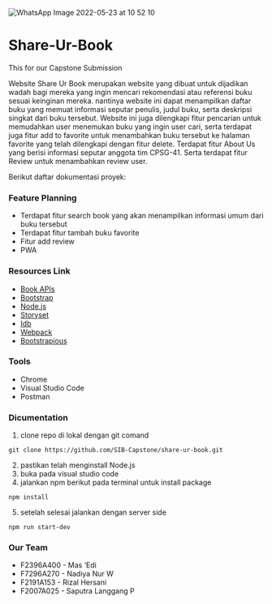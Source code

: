 ![WhatsApp Image 2022-05-23 at 10 52 10](https://user-images.githubusercontent.com/68459951/176805036-c7d02030-da80-488d-8f13-edcb521b386d.jpeg)


# Share-Ur-Book
This for our Capstone Submission

Website Share Ur Book merupakan website yang dibuat untuk dijadikan wadah bagi mereka yang ingin mencari rekomendasi atau referensi buku sesuai keinginan mereka. nantinya website ini dapat menampilkan daftar buku yang memuat informasi seputar penulis, judul buku, serta deskripsi singkat dari buku tersebut.
Website ini juga dilengkapi fitur pencarian untuk memudahkan user menemukan buku yang ingin user cari, serta terdapat juga fitur add to favorite untuk menambahkan buku tersebut ke halaman favorite yang telah dilengkapi dengan fitur delete.
Terdapat fitur About Us yang berisi informasi seputar anggota tim CPSG-41.
Serta terdapat fitur Review untuk menambahkan review user.

Berikut daftar dokumentasi proyek:
### Feature Planning
* Terdapat fitur search book yang akan menampilkan informasi umum dari buku tersebut
* Terdapat fitur tambah buku favorite
* Fitur add review
* PWA

### Resources Link
* [Book APIs](https://developers.google.com/books/docs/v1/using)
* [Bootstrap](https://getbootstrap.com/)
* [Node.js](https://nodejs.org/en/)
* [Storyset](https://storyset.com/)
* [Idb](https://www.npmjs.com/package/idb)
* [Webpack](https://www.npmjs.com/package/webpack)
* [Bootstrapious](https://bootstrapious.com)

### Tools
* Chrome
* Visual Studio Code 
* Postman

### Dicumentation
1. clone repo di lokal dengan git comand
```
git clone https://github.com/SIB-Capstone/share-ur-book.git
```
2. pastikan telah menginstall Node.js
3. buka pada visual studio code
4. jalankan npm berikut pada terminal untuk install package
```
npm install
```
5. setelah selesai jalankan dengan server side
```
npm run start-dev
```

### Our Team
* F2396A400 - Mas ‘Edi
* F7296A270 - Nadiya Nur W
* F2191A153 - Rizal Hersani
* F2007A025 - Saputra Langgang P


